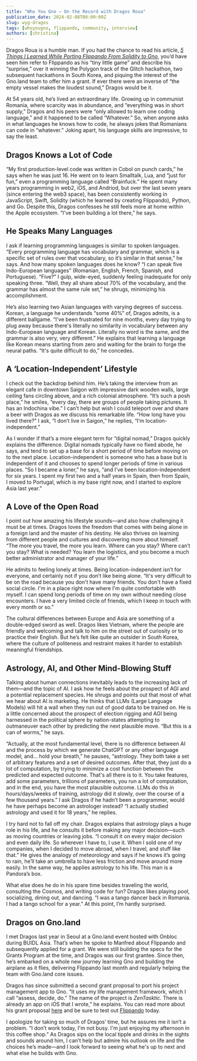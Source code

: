 ```yaml
---
title: "Who You Gno – On the Record with Dragos Roua"
publication_date: 2024-02-08T00:00:00Z
slug: wyg-dragos
tags: [whoyougno, flippando, community, interview]
authors: [christina]
---
```


Dragos Roua is a humble man. If you had the chance to read his article, [*5 Things I Learned While Porting Flippando From Solidity to Gno*](https://test3.gno.land/r/gnoland/blog:p/porting-flippando-gno), you’d have seen him refer to Flippando as his “tiny little game” and describe his “surprise,” over it winning the Polygon track of the Glitch hackathon, two subsequent hackathons in South Korea, and piquing the interest of the Gno.land team to offer him a grant. If ever there were an inverse of “the empty vessel makes the loudest sound,” Dragos would be it.

At 54 years old, he’s lived an extraordinary life. Growing up in communist Romania, where scarcity was in abundance, and “everything was in short supply,” Dragos and his peers were “only allowed to learn one coding language,” and it happened to be called “Whatever.” So, when anyone asks in what languages he knows how to code, he always jokes that Romanians can code in “whatever.” Joking apart, his language skills are impressive, to say the least. 

## Dragos Knows a Lot of Code

“My first production-level code was written in Cobol on punch cards,” he says when he was just 16. He went on to learn Smalltalk, Lua, and “just for fun,” even a programming language called “Brainfuck.” He spent many years programming in web2, iOS, and Andriod, but over the last seven years (since entering the web3 space), has been consistently working in JavaScript, Swift, Solidity (which he learned by creating Flippando), Python, and Go. Despite this, Dragos confesses he still feels more at home within the Apple ecosystem. “I've been building a lot there,” he says. 

## He Speaks Many Languages
I ask if learning programming languages is similar to spoken languages. “Every programming language has vocabulary and grammar, which is a specific set of rules over that vocabulary, so it’s similar in that sense,” he says. And how many spoken languages does he know? “I can speak five Indo-European languages” (Romanian, English, French, Spanish, and Portuguese). “Five?” I gulp, wide-eyed, suddenly feeling inadequate for only speaking three. “Well, they all share about 70% of the vocabulary, and the grammar has almost the same rule set,” he shrugs, minimizing his accomplishment.

He’s also learning two Asian languages with varying degrees of success. Korean, a language he understands “some 40%” of, Dragos admits, is a different ballgame. “I've been frustrated for nine months, every day trying to plug away because there's literally no similarity in vocabulary between any Indo-European language and Korean. Literally no word is the same, and the grammar is also very, very different.” He explains that learning a language like Korean means starting from zero and waiting for the brain to forge the neural paths. “It's quite difficult to do,” he concedes.

## A ‘Location-Independent’ Lifestyle 
I check out the backdrop behind him. He’s taking the interview from an elegant cafe in downtown Saigon with impressive dark wooden walls, large ceiling fans circling above, and a rich colonial atmosphere. “It’s such a posh place,” he smiles, “every day, there are groups of people taking pictures. It has an Indochina vibe.” I can’t help but wish I could teleport over and share a beer with Dragos as we discuss his remarkable life. “How long have you lived there?” I ask, “I don’t live in Saigon,” he replies, “I’m location-independent.”

As I wonder if that’s a more elegant term for “digital nomad,” Dragos quickly explains the difference. Digital nomads typically have no fixed abode, he says, and tend to set up a base for a short period of time before moving on to the next place. Location-independent is someone who has a base but is independent of it and chooses to spend longer periods of time in various places. “So I became a loner,” he says, “and I’ve been location-independent for six years. I spent my first two and a half years in Spain, then from Spain, I moved to Portugal, which is my base right now, and I started to explore Asia last year.”

## A Love of the Open Road
I point out how amazing his lifestyle sounds—and also how challenging it must be at times. Dragos loves the freedom that comes with being alone in a foreign land and the master of his destiny. He also thrives on learning from different people and cultures and discovering more about himself. “The more you travel, the more you learn. Where can you stay? Where can’t you stay? What is needed? You learn the logistics, and you become a much better administrator and manager of your life.”

He admits to feeling lonely at times. Being location-independent isn’t for everyone, and certainly not if you don’t like being alone. “It's very difficult to be on the road because you don't have many friends. You don't have a fixed social circle. I'm in a place right now where I'm quite comfortable with myself. I can spend long periods of time on my own without needing close encounters. I have a very limited circle of friends, which I keep in touch with every month or so.”

The cultural differences between Europe and Asia are something of a double-edged sword as well. Dragos likes Vietnam, where the people are friendly and welcoming and talk to him on the street out of curiosity or to practice their English. But he’s felt like quite an outsider in South Korea, where the culture of politeness and restraint makes it harder to establish meaningful friendships. 
## Astrology, AI, and Other Mind-Blowing Stuff
Talking about human connections inevitably leads to the increasing lack of them—and the topic of AI. I ask how he feels about the prospect of AGI and a potential replacement species. He shrugs and points out that most of what we hear about AI is marketing. He thinks that LLMs (Large Language Models) will hit a wall when they run out of good data to be trained on. He is a little concerned about the prospect of election rigging and AGI being harnessed in the political sphere by nation-states attempting to outmaneuver each other by predicting the next plausible move. “But this is a can of worms,” he says.

“Actually, at the most fundamental level, there is no difference between AI and the process by which we generate ChatGPT or any other language model, and… hold your breath,” he pauses, “astrology. They both take a set of arbitrary features and a set of desired outcomes. After that, they just do a lot of computation, by trying to minimize a cost function between the predicted and expected outcome. That's all there is to it. You take features, add some parameters, trillions of parameters, you run a lot of computation, and in the end, you have the most plausible outcome. LLMs do this in hours/days/weeks of training, astrology did it slowly, over the course of a few thousand years.” 
I ask Dragos if he hadn’t been a programmer, would he have perhaps become an astrologer instead? “I actually studied astrology and used it for 18 years,” he replies.

I try hard not to fall off my chair. Dragos explains that astrology plays a huge role in his life, and he consults it before making any major decision—such as moving countries or leaving jobs. “I consult it on every major decision and even daily life. So wherever I have to, I use it. When I sold one of my companies, when I decided to move abroad, when I travel, and stuff like that.” He gives the analogy of meteorology and says if he knows it’s going to rain, he’ll take an umbrella to have less friction and move around more easily. In the same way, he applies astrology to his life. This man is a Pandora’s box.

What else does he do in his spare time besides traveling the world, consulting the Cosmos, and writing code for fun? Dragos likes playing pool, socializing, dining out, and dancing. “I was a tango dancer back in Romania. I had a tango school for a year.” At this point, I’m hardly surprised.   

## Dragos on Gno.land 
I met Dragos last year in Seoul at a Gno.land event hosted with Onbloc during BUIDL Asia. That’s when he spoke to Manfred about Flippando and subsequently applied for a grant. We were still building the specs for the Grants Program at the time, and Dragos was our first grantee. Since then, he’s embarked on a whole new journey learning Gno and building the airplane as it flies, delivering Flippando last month and regularly helping the team with Gno.land core issues.

Dragos has since submitted a second grant proposal to port his project management app to Gno. “It uses my life management framework, which I call “assess, decide, do.” The name of the project is *ZenTasktic*. There is already an app on iOS that I wrote,” he explains. You can read more about his grant proposal [here](https://github.com/gnolang/ecosystem-fund-grants/pull/11) and be sure to test out [Flippando](https://gno.flippando.xyz/flip) today.

I apologize for taking so much of Dragos’ time, but he assures me it isn’t a problem. “I don’t work today, I'm not busy. I'm just enjoying my afternoon in this coffee shop.” As Dragos sips on the local tipple and drinks in the sights and sounds around him, I can’t help but admire his outlook on life and the choices he’s made—and I look forward to seeing what he's up to next and what else he builds with Gno.
